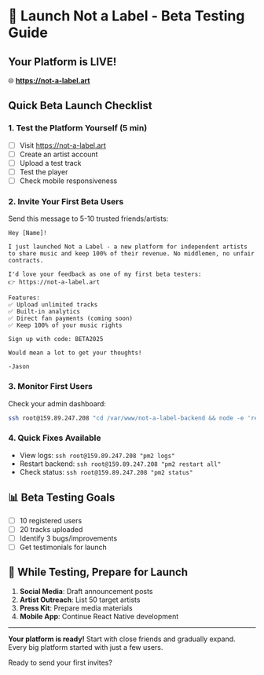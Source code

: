 # 🚀 Launch Not a Label - Beta Testing Guide

## Your Platform is LIVE!
🌐 **https://not-a-label.art**

## Quick Beta Launch Checklist

### 1. Test the Platform Yourself (5 min)
- [ ] Visit https://not-a-label.art
- [ ] Create an artist account
- [ ] Upload a test track
- [ ] Test the player
- [ ] Check mobile responsiveness

### 2. Invite Your First Beta Users
Send this message to 5-10 trusted friends/artists:

```
Hey [Name]!

I just launched Not a Label - a new platform for independent artists to share music and keep 100% of their revenue. No middlemen, no unfair contracts.

I'd love your feedback as one of my first beta testers:
👉 https://not-a-label.art

Features:
✅ Upload unlimited tracks
✅ Built-in analytics
✅ Direct fan payments (coming soon)
✅ Keep 100% of your music rights

Sign up with code: BETA2025

Would mean a lot to get your thoughts!

-Jason
```

### 3. Monitor First Users
Check your admin dashboard:
```bash
ssh root@159.89.247.208 "cd /var/www/not-a-label-backend && node -e 'require(\"./models/User\").find().count().then(count => console.log(\"Total users:\", count))'"
```

### 4. Quick Fixes Available
- View logs: `ssh root@159.89.247.208 "pm2 logs"`
- Restart backend: `ssh root@159.89.247.208 "pm2 restart all"`
- Check status: `ssh root@159.89.247.208 "pm2 status"`

## 📊 Beta Testing Goals
- [ ] 10 registered users
- [ ] 20 tracks uploaded
- [ ] Identify 3 bugs/improvements
- [ ] Get testimonials for launch

## 🎯 While Testing, Prepare for Launch
1. **Social Media**: Draft announcement posts
2. **Artist Outreach**: List 50 target artists
3. **Press Kit**: Prepare media materials
4. **Mobile App**: Continue React Native development

---

**Your platform is ready!** Start with close friends and gradually expand. Every big platform started with just a few users.

Ready to send your first invites?